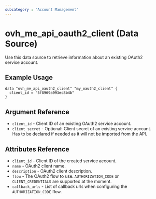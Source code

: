 ```yaml
---
subcategory : "Account Management"
---
```


# ovh_me_api_oauth2_client (Data Source)

Use this data source to retrieve information about an existing OAuth2 service account.

## Example Usage

```hcl
data "ovh_me_api_oauth2_client" "my_oauth2_client" {
  client_id = "5f8969a993ec8b4b"
}
```

## Argument Reference

* `client_id` - Client ID of an existing OAuth2 service account.
* `client_secret` - Optional: Client secret of an existing service account. Has to be declared if needed as it will not be imported from the API.

## Attributes Reference

* `client_id` - Client ID of the created service account.
* `name` - OAuth2 client name.
* `description` - OAuth2 client description.
* `flow` - The OAuth2 flow to use. `AUTHORIZATION_CODE` or `CLIENT_CREDENTIALS` are supported at the moment.
* `callback_urls` - List of callback urls when configuring the `AUTHORIZATION_CODE` flow.
